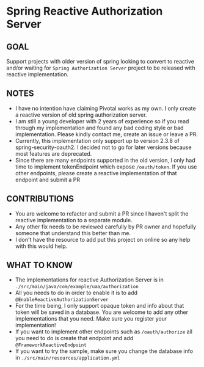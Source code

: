 # Spring Reactive Authorization Server

## GOAL

Support projects with older version of spring looking to convert to reactive and/or waiting for `Spring Authorization Server` project to be released with
reactive implementation.

## NOTES

- I have no intention have claiming Pivotal works as my own. I only create a reactive version of old spring authorization server.
- I am still a young developer with 2 years of experience so if you read through my implementation and found any bad coding style or bad implementation. Please
  kindly contact me, create an issue or leave a PR.
- Currently, this implementation only support up to version 2.3.8 of spring-security-oauth2. I decided not to go for later versions because most features are
  deprecated.
- Since there are many endpoints supported in the old version, I only had time to implement tokenEndpoint which expose `/oauth/token`. If you use other
  endpoints, please create a reactive implementation of that endpoint and submit a PR

## CONTRIBUTIONS

- You are welcome to refactor and submit a PR since I haven't split the reactive implementation to a separate module.
- Any other fix needs to be reviewed carefully by PR owner and hopefully someone that understand this better than me.
- I don't have the resource to add put this project on online so any help with this would help.

## WHAT TO KNOW

- The implementations for reactive Authorization Server is in `./src/main/java/com/example/uaa/authorization`
- All you needs to do in order to enable it is to add `@EnableReactiveAuthorizationServer`
- For the time being, I only support opaque token and info about that token will be saved in a database. You are welcome to add any other implementations that
  you need. Make sure you register your implementation!
- If you want to implement other endpoints such as `/oauth/authorize` all you need to do is create that endpoint and add `@FrameworkReactiveEndpoint`
- If you want to try the sample, make sure you change the database info in `./src/main/resources/application.yml`